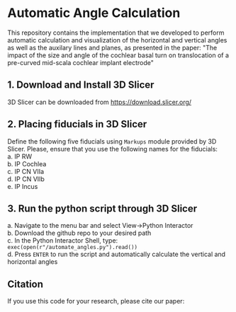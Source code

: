 # Automatic Angle Calculation
This repository contains the implementation that we developed to perform automatic calculation 
and visualization of the horizontal and vertical angles as well as the auxilary lines and planes, as presented in the paper: 
"The impact of the size and angle of the cochlear basal turn on translocation of a pre-curved mid-scala cochlear implant electrode"

## 1. Download and Install 3D Slicer
3D Slicer can be downloaded from https://download.slicer.org/

## 2. Placing fiducials in 3D Slicer
Define the following five fiducials using ```Markups``` module provided by 3D Slicer. Please, ensure that you use the following names for the fiducials:\
a. IP RW \
b. IP Cochlea \
c. IP CN VIIa \
d. IP CN VIIb \
e. IP Incus 

## 3. Run the python script through 3D Slicer

a. Navigate to the menu bar and select View->Python Interactor \
b. Download the github repo to your desired path\
c. In the Python Interactor Shell, type: ```exec(open(r"/automate_angles.py").read())``` \
d. Press ```ENTER``` to run the script and automatically calculate the vertical and horizontal angles




## Citation
If you use this code for your research, please cite our paper:


